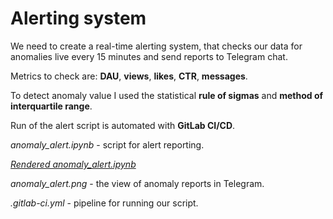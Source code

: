 # Alerting system

We need to create a real-time alerting system, that checks our data for anomalies live every 15 minutes and send reports to Telegram chat.

Metrics to check are: **DAU**, **views**, **likes**, **CTR**, **messages**.

To detect anomaly value I used the statistical **rule of sigmas** and **method of interquartile range**.

Run of the alert script is automated with **GitLab CI/CD**.

*anomaly_alert.ipynb* - script for alert reporting.

*[Rendered anomaly_alert.ipynb](https://nbviewer.org/github/EvgDubrovin/Data_Analyst_Simulator/blob/main/3_anomalies_alerts/anomaly_alert.ipynb)*

*anomaly_alert.png* - the view of anomaly reports in Telegram.

*.gitlab-ci.yml* - pipeline for running our script.
